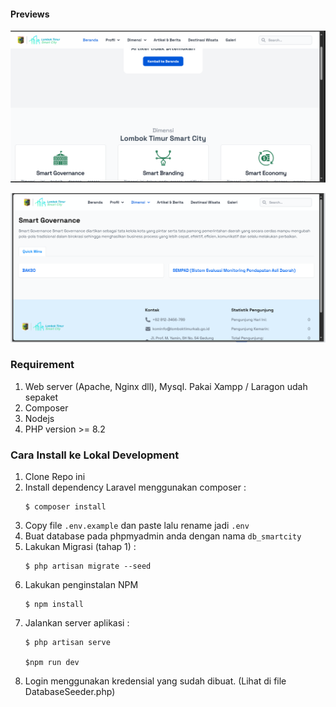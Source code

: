 #### Previews
![Beranda](./previews/beranda.png)

![Beranda](./previews/Smart-Governance.png)


### Requirement
1. Web server (Apache, Nginx dll), Mysql. Pakai Xampp / Laragon udah sepaket
2. Composer
3. Nodejs
4. PHP version >= 8.2

### Cara Install ke Lokal Development
1. Clone Repo ini
2. Install dependency Laravel menggunakan composer :
   ```
   $ composer install
   ```
3. Copy file ``.env.example`` dan paste lalu rename jadi ``.env``
4. Buat database pada phpmyadmin anda dengan nama ``db_smartcity``
5. Lakukan Migrasi (tahap 1) :
    ```
    $ php artisan migrate --seed
    ```
6. Lakukan penginstalan NPM 
    ```
    $ npm install
    ```
9. Jalankan server aplikasi :
    ```
    $ php artisan serve

    $npm run dev
    ```
10. Login menggunakan kredensial yang sudah dibuat. (Lihat di file DatabaseSeeder.php)
